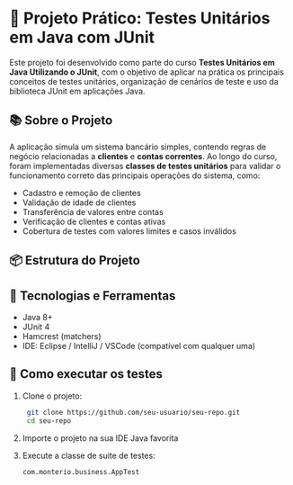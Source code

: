 # 🧪 Projeto Prático: Testes Unitários em Java com JUnit

Este projeto foi desenvolvido como parte do curso **Testes Unitários em Java Utilizando o JUnit**, com o objetivo de aplicar na prática os principais conceitos de testes unitários, organização de cenários de teste e uso da biblioteca JUnit em aplicações Java.

## 📚 Sobre o Projeto

A aplicação simula um sistema bancário simples, contendo regras de negócio relacionadas a **clientes** e **contas correntes**. Ao longo do curso, foram implementadas diversas **classes de testes unitários** para validar o funcionamento correto das principais operações do sistema, como:

- Cadastro e remoção de clientes
- Validação de idade de clientes
- Transferência de valores entre contas
- Verificação de clientes e contas ativas
- Cobertura de testes com valores limites e casos inválidos

## 📦 Estrutura do Projeto



## 🧪 Tecnologias e Ferramentas

- Java 8+
- JUnit 4
- Hamcrest (matchers)
- IDE: Eclipse / IntelliJ / VSCode (compatível com qualquer uma)

## 🚀 Como executar os testes

1. Clone o projeto:
   ```bash
    git clone https://github.com/seu-usuario/seu-repo.git
    cd seu-repo
   ```
2. Importe o projeto na sua IDE Java favorita
3. Execute a classe de suite de testes:

    ```
    com.monterio.business.AppTest
    ```